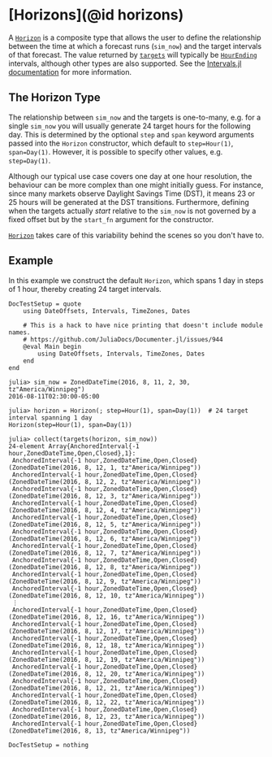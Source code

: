 # [Horizons](@id horizons)

A [`Horizon`](@ref) is a composite type that allows the user to define the relationship between the time at which a forecast runs (`sim_now`) and the target intervals of that forecast.
The value returned by [`targets`](@ref) will typically be [`HourEnding`](https://invenia.github.io/Intervals.jl/stable/#HourEnding-and-HE-1) intervals, although other types are also supported.
See the [Intervals.jl documentation](https://invenia.github.io/Intervals.jl/stable/) for more information.

## The Horizon Type

The relationship between `sim_now` and the targets is one-to-many, e.g. for a single `sim_now` you will usually generate 24 target hours for the following day.
This is determined by the optional `step` and `span` keyword arguments passed into the `Horizon` constructor, which default to `step=Hour(1)`, `span=Day(1)`.
However, it is possible to specify other values, e.g. `step=Day(1)`.

Although our typical use case covers one day at one hour resolution, the behaviour can be more complex than one might initially guess.
For instance, since many markets observe Daylight Savings Time (DST), it means 23 or 25 hours will be generated at the DST transitions.
Furthermore, defining when the targets actually _start_ relative to the `sim_now` is not governed by a fixed offset but by the `start_fn` argument for the constructor.

[`Horizon`](@ref) takes care of this variability behind the scenes so you don't have to.

## Example

In this example we construct the default `Horizon`, which spans 1 day in steps of 1 hour, thereby creating 24 target intervals.

```@meta
DocTestSetup = quote
    using DateOffsets, Intervals, TimeZones, Dates

    # This is a hack to have nice printing that doesn't include module names.
    # https://github.com/JuliaDocs/Documenter.jl/issues/944
    @eval Main begin
        using DateOffsets, Intervals, TimeZones, Dates
    end
end
```

```jldoctest
julia> sim_now = ZonedDateTime(2016, 8, 11, 2, 30, tz"America/Winnipeg")
2016-08-11T02:30:00-05:00

julia> horizon = Horizon(; step=Hour(1), span=Day(1))  # 24 target interval spanning 1 day
Horizon(step=Hour(1), span=Day(1))

julia> collect(targets(horizon, sim_now))
24-element Array{AnchoredInterval{-1 hour,ZonedDateTime,Open,Closed},1}:
 AnchoredInterval{-1 hour,ZonedDateTime,Open,Closed}(ZonedDateTime(2016, 8, 12, 1, tz"America/Winnipeg"))
 AnchoredInterval{-1 hour,ZonedDateTime,Open,Closed}(ZonedDateTime(2016, 8, 12, 2, tz"America/Winnipeg"))
 AnchoredInterval{-1 hour,ZonedDateTime,Open,Closed}(ZonedDateTime(2016, 8, 12, 3, tz"America/Winnipeg"))
 AnchoredInterval{-1 hour,ZonedDateTime,Open,Closed}(ZonedDateTime(2016, 8, 12, 4, tz"America/Winnipeg"))
 AnchoredInterval{-1 hour,ZonedDateTime,Open,Closed}(ZonedDateTime(2016, 8, 12, 5, tz"America/Winnipeg"))
 AnchoredInterval{-1 hour,ZonedDateTime,Open,Closed}(ZonedDateTime(2016, 8, 12, 6, tz"America/Winnipeg"))
 AnchoredInterval{-1 hour,ZonedDateTime,Open,Closed}(ZonedDateTime(2016, 8, 12, 7, tz"America/Winnipeg"))
 AnchoredInterval{-1 hour,ZonedDateTime,Open,Closed}(ZonedDateTime(2016, 8, 12, 8, tz"America/Winnipeg"))
 AnchoredInterval{-1 hour,ZonedDateTime,Open,Closed}(ZonedDateTime(2016, 8, 12, 9, tz"America/Winnipeg"))
 AnchoredInterval{-1 hour,ZonedDateTime,Open,Closed}(ZonedDateTime(2016, 8, 12, 10, tz"America/Winnipeg"))
 ⋮
 AnchoredInterval{-1 hour,ZonedDateTime,Open,Closed}(ZonedDateTime(2016, 8, 12, 16, tz"America/Winnipeg"))
 AnchoredInterval{-1 hour,ZonedDateTime,Open,Closed}(ZonedDateTime(2016, 8, 12, 17, tz"America/Winnipeg"))
 AnchoredInterval{-1 hour,ZonedDateTime,Open,Closed}(ZonedDateTime(2016, 8, 12, 18, tz"America/Winnipeg"))
 AnchoredInterval{-1 hour,ZonedDateTime,Open,Closed}(ZonedDateTime(2016, 8, 12, 19, tz"America/Winnipeg"))
 AnchoredInterval{-1 hour,ZonedDateTime,Open,Closed}(ZonedDateTime(2016, 8, 12, 20, tz"America/Winnipeg"))
 AnchoredInterval{-1 hour,ZonedDateTime,Open,Closed}(ZonedDateTime(2016, 8, 12, 21, tz"America/Winnipeg"))
 AnchoredInterval{-1 hour,ZonedDateTime,Open,Closed}(ZonedDateTime(2016, 8, 12, 22, tz"America/Winnipeg"))
 AnchoredInterval{-1 hour,ZonedDateTime,Open,Closed}(ZonedDateTime(2016, 8, 12, 23, tz"America/Winnipeg"))
 AnchoredInterval{-1 hour,ZonedDateTime,Open,Closed}(ZonedDateTime(2016, 8, 13, tz"America/Winnipeg"))
```

```@meta
DocTestSetup = nothing
```
